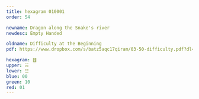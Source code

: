 ```yaml
---
title: hexagram 010001
order: 54

newname: Dragon along the Snake's river
newdesc: Empty Handed

oldname: Difficulty at the Beginning
pdf: https://www.dropbox.com/s/batz5aqc17qiram/03-50-difficulty.pdf?dl=0

hexagram: ䷂
upper: ☵
lower: ☳
blue: 00
green: 10
red: 01
---
```

